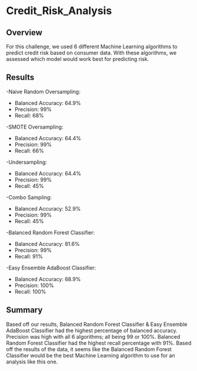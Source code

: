 # Credit_Risk_Analysis

## Overview
For this challenge, we used 6 different Machine Learning algorithms to predict credit risk based on consumer data. With these algorithms, we assessed which model would work best for predicting risk.


## Results
-Naive Random Oversampling:
  - Balanced Accuracy: 64.9%
  - Precision: 99%
  - Recall: 68%

-SMOTE Oversampling:
  - Balanced Accuracy: 64.4%
  - Precision: 99%
  - Recall: 66%

-Undersampling:
  - Balanced Accuracy: 64.4%
  - Precision: 99%
  - Recall: 45%

-Combo Sampling:
  - Balanced Accuracy: 52.9%
  - Precision: 99%
  - Recall: 45%

-Balanced Random Forest Classifier:
  - Balanced Accuracy: 81.6%
  - Precision: 99%
  - Recall: 91%

-Easy Ensemble AdaBoost Classifier:
  - Balanced Accuracy: 68.9%
  - Precision: 100%
  - Recall: 100%

## Summary
Based off our results, Balanced Random Forest Classifier & Easy Ensemble AdaBoost Classifier had the highest percentage of balanced accuracy. Precision was high with all 6 algorithms; all being 99 or 100%. Balanced Random Forest Classifier had the highest recall percentage with 91%. Based off the results of the data, it seems like the Balanced Random Forest Classifier would be the best Machine Learning algorithm to use for an analysis like this one. 
